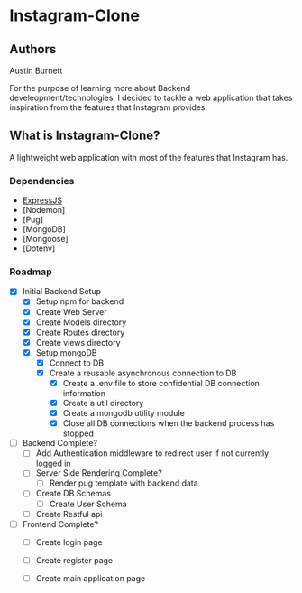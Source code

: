 # Instagram-Clone

## Authors
Austin Burnett

For the purpose of learning more about Backend develeopment/technologies, I decided to tackle a web application that takes inspiration from the features that Instagram provides.

## What is Instagram-Clone?
A lightweight web application with most of the features that Instagram has. 

### Dependencies
- [ExpressJS](https://expressjs.com/)
- [Nodemon]
- [Pug]
- [MongoDB]
- [Mongoose]
- [Dotenv]

### Roadmap
- [x] Initial Backend Setup
    - [x] Setup npm for backend
    - [x] Create Web Server
    - [x] Create Models directory
    - [x] Create Routes directory
    - [x] Create views directory
    - [x] Setup mongoDB
        - [x] Connect to DB
        - [x] Create a reusable asynchronous connection to DB
            - [x] Create a .env file to store confidential DB connection information
            - [x] Create a util directory
            - [x] Create a mongodb utility module
            - [x] Close all DB connections when the backend process has stopped
- [ ] Backend Complete?
    - [ ] Add Authentication middleware to redirect user if not currently logged in
    - [ ] Server Side Rendering Complete?
        - [ ] Render pug template with backend data
    - [ ] Create DB Schemas
        - [ ] Create User Schema
    - [ ] Create Restful api
- [ ] Frontend Complete?
    - [ ] Create login page
    - [ ] Create register page
    - [ ] Create main application page

